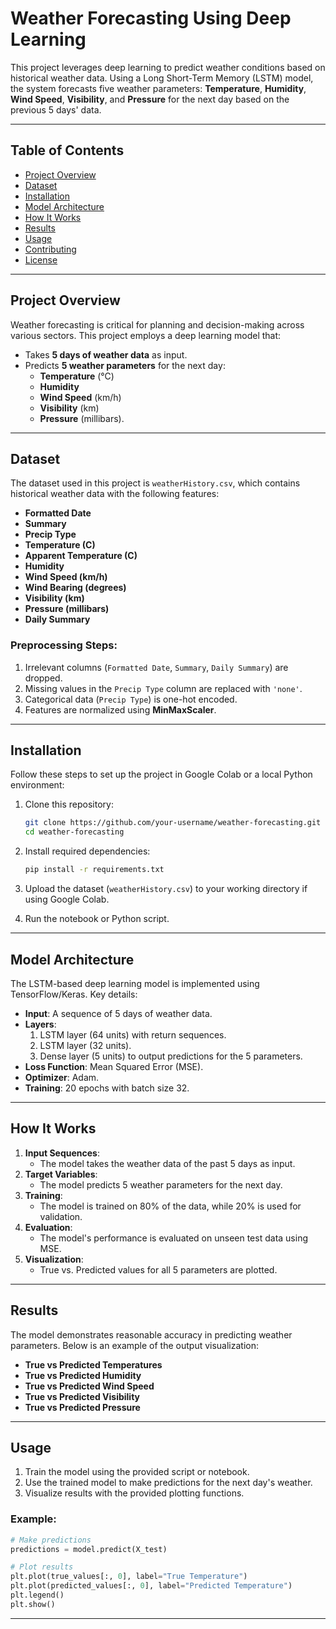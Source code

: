 
# **Weather Forecasting Using Deep Learning**

This project leverages deep learning to predict weather conditions based on historical weather data. Using a Long Short-Term Memory (LSTM) model, the system forecasts five weather parameters: **Temperature**, **Humidity**, **Wind Speed**, **Visibility**, and **Pressure** for the next day based on the previous 5 days' data.

---

## **Table of Contents**
- [Project Overview](#project-overview)
- [Dataset](#dataset)
- [Installation](#installation)
- [Model Architecture](#model-architecture)
- [How It Works](#how-it-works)
- [Results](#results)
- [Usage](#usage)
- [Contributing](#contributing)
- [License](#license)

---

## **Project Overview**
Weather forecasting is critical for planning and decision-making across various sectors. This project employs a deep learning model that:
- Takes **5 days of weather data** as input.
- Predicts **5 weather parameters** for the next day:
  - **Temperature** (°C)
  - **Humidity**
  - **Wind Speed** (km/h)
  - **Visibility** (km)
  - **Pressure** (millibars).

---

## **Dataset**
The dataset used in this project is `weatherHistory.csv`, which contains historical weather data with the following features:
- **Formatted Date**
- **Summary**
- **Precip Type**
- **Temperature (C)**
- **Apparent Temperature (C)**
- **Humidity**
- **Wind Speed (km/h)**
- **Wind Bearing (degrees)**
- **Visibility (km)**
- **Pressure (millibars)**
- **Daily Summary**

### Preprocessing Steps:
1. Irrelevant columns (`Formatted Date`, `Summary`, `Daily Summary`) are dropped.
2. Missing values in the `Precip Type` column are replaced with `'none'`.
3. Categorical data (`Precip Type`) is one-hot encoded.
4. Features are normalized using **MinMaxScaler**.

---

## **Installation**
Follow these steps to set up the project in Google Colab or a local Python environment:

1. Clone this repository:
   ```bash
   git clone https://github.com/your-username/weather-forecasting.git
   cd weather-forecasting
   ```

2. Install required dependencies:
   ```bash
   pip install -r requirements.txt
   ```

3. Upload the dataset (`weatherHistory.csv`) to your working directory if using Google Colab.

4. Run the notebook or Python script.

---

## **Model Architecture**
The LSTM-based deep learning model is implemented using TensorFlow/Keras. Key details:
- **Input**: A sequence of 5 days of weather data.
- **Layers**:
  1. LSTM layer (64 units) with return sequences.
  2. LSTM layer (32 units).
  3. Dense layer (5 units) to output predictions for the 5 parameters.
- **Loss Function**: Mean Squared Error (MSE).
- **Optimizer**: Adam.
- **Training**: 20 epochs with batch size 32.

---

## **How It Works**
1. **Input Sequences**: 
   - The model takes the weather data of the past 5 days as input.
2. **Target Variables**:
   - The model predicts 5 weather parameters for the next day.
3. **Training**:
   - The model is trained on 80% of the data, while 20% is used for validation.
4. **Evaluation**:
   - The model's performance is evaluated on unseen test data using MSE.
5. **Visualization**:
   - True vs. Predicted values for all 5 parameters are plotted.

---

## **Results**
The model demonstrates reasonable accuracy in predicting weather parameters. Below is an example of the output visualization:

- **True vs Predicted Temperatures**
- **True vs Predicted Humidity**
- **True vs Predicted Wind Speed**
- **True vs Predicted Visibility**
- **True vs Predicted Pressure**

---

## **Usage**
1. Train the model using the provided script or notebook.
2. Use the trained model to make predictions for the next day's weather.
3. Visualize results with the provided plotting functions.

### Example:
```python
# Make predictions
predictions = model.predict(X_test)

# Plot results
plt.plot(true_values[:, 0], label="True Temperature")
plt.plot(predicted_values[:, 0], label="Predicted Temperature")
plt.legend()
plt.show()
```

---
